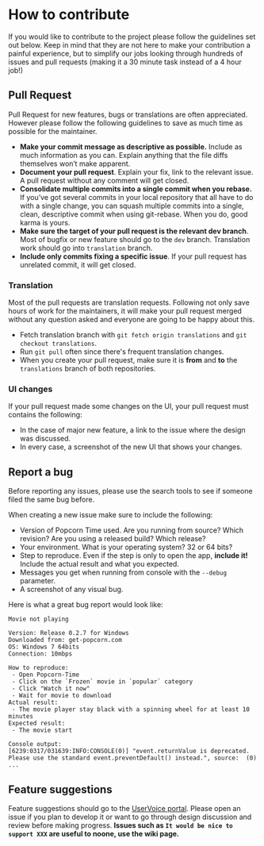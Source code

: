 # How to contribute

If you would like to contribute to the project please follow the guidelines set out below. Keep in mind that they are not here to make your contribution a painful experience, but to simplify our jobs looking through hundreds of issues and pull requests (making it a 30 minute task instead of a 4 hour job!)

## Pull Request

Pull Request for new features, bugs or translations are often appreciated. However please follow the following guidelines to save as much time as possible for the maintainer.

- __Make your commit message as descriptive as possible.__ Include as much information as you can. Explain anything that the file diffs themselves won’t make apparent.
- __Document your pull request__. Explain your fix, link to the relevant issue. A pull request without any comment will get closed.
- __Consolidate multiple commits into a single commit when you rebase.__ If you’ve got several commits in your local repository that all have to do with a single change, you can squash multiple commits into a single, clean, descriptive commit when using git-rebase. When you do, good karma is yours.
- __Make sure the target of your pull request is the relevant dev branch__. Most of bugfix or new feature should go to the `dev` branch. Translation work should go into `translation` branch.
- __Include only commits fixing a specific issue__. If your pull request has unrelated commit, it will get closed.

### Translation

Most of the pull requests are translation requests. Following not only save hours of work for the maintainers, it will make your pull request merged without any question asked and everyone are going to be happy about this.

- Fetch translation branch with `git fetch origin translations` and `git checkout translations`.
- Run `git pull` often since there's frequent translation changes.
- When you create your pull request, make sure it is __from__ and __to__ the `translations` branch of both repositories.

### UI changes

If your pull request made some changes on the UI, your pull request must contains the following:
- In the case of major new feature, a link to the issue where the design was discussed.
- In every case, a screenshot of the new UI that shows your changes.

## Report a bug

Before reporting any issues, please use the search tools to see if someone filed the same bug before.

When creating a new issue make sure to include the following:
- Version of Popcorn Time used. Are you running from source? Which revision? Are you using a released build? Which release?
- Your environment. What is your operating system? 32 or 64 bits?
- Step to reproduce. Even if the step is only to open the app, __include it!__ Include the actual result and what you expected.
- Messages you get when running from console with the `--debug` parameter.
- A screenshot of any visual bug.

Here is what a great bug report would look like:
```
Movie not playing

Version: Release 0.2.7 for Windows
Downloaded from: get-popcorn.com
OS: Windows 7 64bits
Connection: 10mbps

How to reproduce:
 - Open Popcorn-Time
 - Click on the `Frozen` movie in `popular` category
 - Click "Watch it now"
 - Wait for movie to download
Actual result:
 - The movie player stay black with a spinning wheel for at least 10 minutes
Expected result:
 - The movie start

Console output:
[6239:0317/031639:INFO:CONSOLE(0)] "event.returnValue is deprecated. Please use the standard event.preventDefault() instead.", source:  (0)
...
```

## Feature suggestions

Feature suggestions should go to the [UserVoice portal](http://popcorntime.uservoice.com/forums/245422-general). Please open an issue if you plan to develop it or want to go through design discussion and review before making progress. **Issues such as `It would be nice to support XXX` are useful to noone, use the wiki page.**
